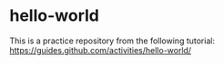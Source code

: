 # hello-world
This is a practice repository from the following tutorial: https://guides.github.com/activities/hello-world/
